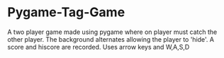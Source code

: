 # Pygame-Tag-Game
A two player game made using pygame where on player must catch the other player.
The background alternates allowing the player to 'hide'.
A score and hiscore are recorded.
Uses arrow keys and W,A,S,D
